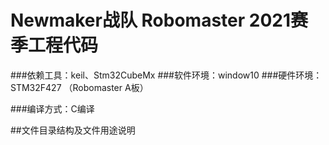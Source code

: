 # Newmaker战队 Robomaster 2021赛季工程代码

###依赖工具：keil、Stm32CubeMx
###软件环境：window10
###硬件环境：STM32F427 （Robomaster A板）

###编译方式：C编译

##文件目录结构及文件用途说明


